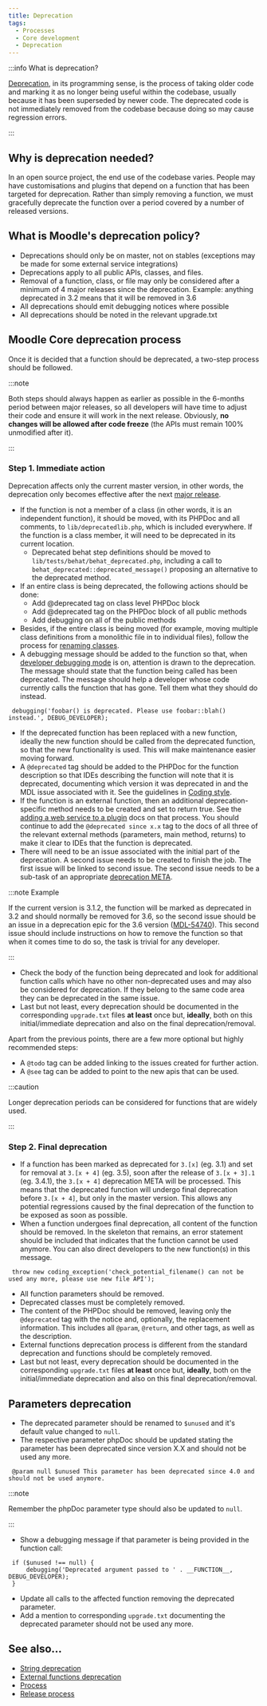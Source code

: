 ```yaml
---
title: Deprecation
tags:
  - Processes
  - Core development
  - Deprecation
---
```


:::info What is deprecation?

[Deprecation](http://en.wikipedia.org/wiki/Deprecation), in its programming sense, is the process of taking older code and marking it as no longer being useful within the codebase, usually because it has been superseded by newer code. The deprecated code is not immediately removed from the codebase because doing so may cause regression errors.

:::

## Why is deprecation needed?

In an open source project, the end use of the codebase varies. People may have customisations and plugins that depend on a function that has been targeted for deprecation. Rather than simply removing a function, we must gracefully deprecate the function over a period covered by a number of released versions.

## What is Moodle's deprecation policy?

- Deprecations should only be on master, not on stables (exceptions may be made for some external service integrations)
- Deprecations apply to all public APIs, classes, and files.
- Removal of a function, class, or file may only be considered after a minimum of 4 major releases since the deprecation. Example: anything deprecated in 3.2 means that it will be removed in 3.6
- All deprecations should emit debugging notices where possible
- All deprecations should be noted in the relevant upgrade.txt

## Moodle Core deprecation process

Once it is decided that a function should be deprecated, a two-step process should be followed.

:::note

Both steps should always happen as earlier as possible in the 6-months period between major releases, so all developers will have time to adjust their code and ensure it will work in the next release. Obviously, **no changes will be allowed after code freeze** (the APIs must remain 100% unmodified after it).

:::

### Step 1. Immediate action

Deprecation affects only the current master version, in other words, the deprecation only becomes effective after the next [major release](../../releases.md).

- If the function is not a member of a class (in other words, it is an independent function), it should be moved, with its PHPDoc and all comments, to `lib/deprecatedlib.php`, which is included everywhere. If the function is a class member, it will need to be deprecated in its current location.
  - Deprecated behat step definitions should be moved to `lib/tests/behat/behat_deprecated.php`, including a call to `behat_deprecated::deprecated_message()` proposing an alternative to the deprecated method.
- If an entire class is being deprecated, the following actions should be done:
  - Add @deprecated tag on class level PHPDoc block
  - Add @deprecated tag on the PHPDoc block of all public methods
  - Add debugging on all of the public methods
- Besides, if the entire class is being moved (for example, moving multiple class definitions from a monolithic file in to individual files), follow the process for [renaming classes](/docs/apis/commonfiles#dbrenamedclassesphp).
- A debugging message should be added to the function so that, when [developer debugging mode](https://docs.moodle.org/en/Debugging) is on, attention is drawn to the deprecation. The message should state that the function being called has been deprecated. The message should help a developer whose code currently calls the function that has gone. Tell them what they should do instead.

```
 debugging('foobar() is deprecated. Please use foobar::blah() instead.', DEBUG_DEVELOPER);
 ```

- If the deprecated function has been replaced with a new function, ideally the new function should be called from the deprecated function, so that the new functionality is used. This will make maintenance easier moving forward.
- A `@deprecated` tag should be added to the PHPDoc for the function description so that IDEs describing the function will note that it is deprecated, documenting which version it was deprecated in and the MDL issue associated with it. See the guidelines in [Coding style](./codingstyle/index.md#deprecated-and-todo).
- If the function is an external function, then an additional deprecation-specific method needs to be created and set to return true. See the [adding a web service to a plugin](https://docs.moodle.org/dev/Adding_a_web_service_to_a_plugin#Deprecation) docs on that process. You should continue to add the `@deprecated since x.x` tag to the docs of all three of the relevant external methods (parameters, main method, returns) to make it clear to IDEs that the function is deprecated.
- There will need to be an issue associated with the initial part of the deprecation. A second issue needs to be created to finish the job. The first issue will be linked to second issue. The second issue needs to be a sub-task of an appropriate [deprecation META](https://tracker.moodle.org/issues/?jql=%28summary%20~%20%22meta%22%20or%20type%20%3D%20Epic%29%20AND%20summary%20~%20%22together%20deprecated%22%20order%20by%20created&runQuery=true&clear=true).

:::note Example

If the current version is 3.1.2, the function will be marked as deprecated in 3.2 and should normally be removed for 3.6, so the second issue should be an issue in a deprecation epic for the 3.6 version ([MDL-54740](https://tracker.moodle.org/browse/MDL-54740)). This second issue should include instructions on how to remove the function so that when it comes time to do so, the task is trivial for any developer.

:::

- Check the body of the function being deprecated and look for additional function calls which have no other non-deprecated uses and may also be considered for deprecation. If they belong to the same code area they can be deprecated in the same issue.
- Last but not least, every deprecation should be documented in the corresponding `upgrade.txt` files **at least** once but, **ideally**, both on this initial/immediate deprecation and also on the final deprecation/removal.

Apart from the previous points, there are a few more optional but highly recommended steps:

- A `@todo` tag can be added linking to the issues created for further action.
- A `@see` tag can be added to point to the new apis that can be used.

:::caution

Longer deprecation periods can be considered for functions that are widely used.

:::

### Step 2. Final deprecation

- If a function has been marked as deprecated for `3.[x]` (eg. 3.1) and set for removal at `3.[x + 4]` (eg. 3.5), soon after the release of `3.[x + 3].1` (eg. 3.4.1), the `3.[x + 4]` deprecation META will be processed. This means that the deprecated function will undergo final deprecation before `3.[x + 4]`, but only in the master version. This allows any potential regressions caused by the final deprecation of the function to be exposed as soon as possible.
- When a function undergoes final deprecation, all content of the function should be removed. In the skeleton that remains, an error statement should be included that indicates that the function cannot be used anymore. You can also direct developers to the new function(s) in this message.

```
 throw new coding_exception('check_potential_filename() can not be used any more, please use new file API');
 ```

- All function parameters should be removed.
- Deprecated classes must be completely removed.
- The content of the PHPDoc should be removed, leaving only the `@deprecated` tag with the notice and, optionally, the replacement information. This includes all `@param`, `@return`, and other tags, as well as the description.
- External functions deprecation process is different from the standard deprecation and functions should be completely removed.
- Last but not least, every deprecation should be documented in the corresponding `upgrade.txt` files **at least** once but, **ideally**, both on the initial/immediate deprecation and also on this final deprecation/removal.

## Parameters deprecation

- The deprecated parameter should be renamed to `$unused` and it's default value changed to `null`.
- The respective parameter phpDoc should be updated stating the parameter has been deprecated since version X.X and should not be used any more.

```
 @param null $unused This parameter has been deprecated since 4.0 and should not be used anymore.
```

:::note

Remember the phpDoc parameter type should also be updated to `null`.

:::

- Show a debugging message if that parameter is being provided in the function call:

```
 if ($unused !== null) {
     debugging('Deprecated argument passed to ' . __FUNCTION__, DEBUG_DEVELOPER);
 }
```

- Update all calls to the affected function removing the deprecated parameter.
- Add a mention to corresponding `upgrade.txt` documenting the deprecated parameter should not be used any more.

## See also...

- [String deprecation](../../projects/api/string-deprecation.md)
- [External functions deprecation](https://docs.moodle.org/dev/Adding_a_web_service_to_a_plugin#Deprecation)
- [Process](../process.md)
- [Release process](../process/release/index.md)
